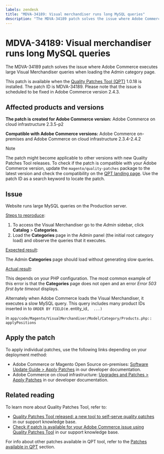 ```yaml
---
labels: zendesk
title: "MDVA-34189: Visual merchandiser runs long MySQL queries"
description: "The MDVA-34189 patch solves the issue where Adobe Commerce executes large Visual Merchandiser queries when loading the Admin category page."
---
```


# MDVA-34189: Visual merchandiser runs long MySQL queries

The MDVA-34189 patch solves the issue where Adobe Commerce executes large Visual Merchandiser queries when loading the Admin category page.

This patch is available when the [Quality Patches Tool (QPT)](https://support.magento.com/hc/en-us/articles/360047139492) 1.0.18 is installed. The patch ID is MDVA-34189. Please note that the issue is scheduled to be fixed in Adobe Commerce version 2.4.3.

## Affected products and versions

 **The patch is created for Adobe Commerce version:** Adobe Commerce on cloud infrastructure 2.3.5-p2

 **Compatible with Adobe Commerce versions:** Adobe Commerce on-premises and Adobe Commerce on cloud infrastructure 2.3.4-2.4.2

>[!NOTE]
>
>The patch might become applicable to other versions with new Quality Patches Tool releases. To check if the patch is compatible with your Adobe Commerce version, update the `magento/quality-patches` package to the latest version and check the compatibility on the [QPT landing page](https://devdocs.magento.com/quality-patches/tool.html#patch-grid). Use the patch ID as a search keyword to locate the patch.

## Issue

Website runs large MySQL queries on the Production server.

<u>Steps to reproduce</u>:

1. To access the Visual Merchandiser go to the *Admin* sidebar, click **Catalog** > **Categories**.
1. Load the **Categories** page in the Admin panel (the initial root category load) and observe the queries that it executes.

<u>Expected result</u>:

The Admin **Categories** page should load without generating slow queries.

<u>Actual result</u>:

This depends on your PHP configuration. The most common example of this error is that the **Categories** page does not open and an error *Error 503 first byte timeout* displays.

Alternately when Adobe Commerce loads the Visual Merchandiser, it executes a slow MySQL query. This query includes many product IDs inserted in to `ORDER BY FIELD(`e`.`entity_id`,  ...)`

in `app/code/Magento/VisualMerchandiser/Model/Category/Products.php:: applyPositions`

## Apply the patch

To apply individual patches, use the following links depending on your deployment method:

* Adobe Commerce or Magento Open Source on-premises: [Software Update Guide > Apply Patches](https://devdocs.magento.com/guides/v2.4/comp-mgr/patching/mqp.html) in our developer documentation.
* Adobe Commerce on cloud infrastructure: [Upgrades and Patches > Apply Patches](https://devdocs.magento.com/cloud/project/project-patch.html) in our developer documentation.

## Related reading

To learn more about Quality Patches Tool, refer to:

* [Quality Patches Tool released: a new tool to self-serve quality patches](https://support.magento.com/hc/en-us/articles/360047139492) in our support knowledge base.
* [Check if patch is available for your Adobe Commerce issue using Quality Patches Tool](https://support.magento.com/hc/en-us/articles/360047125252) in our support knowledge base.

For info about other patches available in QPT tool, refer to the [Patches available in QPT](https://support.magento.com/hc/en-us/sections/360010506631-Patches-available-in-QPT-tool-) section.
